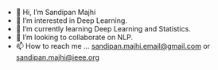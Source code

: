- 👋 Hi, I’m Sandipan Majhi
- 👀 I’m interested in Deep Learning.
- 🌱 I’m currently learning Deep Learning and Statistics.
- 💞️ I’m looking to collaborate on NLP.
- 📫 How to reach me ... sandipan.majhi.email@gmail.com or sandipan.majhi@ieee.org

<!---
BooSandy1994/BooSandy1994 is a ✨ special ✨ repository because its `README.md` (this file) appears on your GitHub profile.
You can click the Preview link to take a look at your changes.
--->
